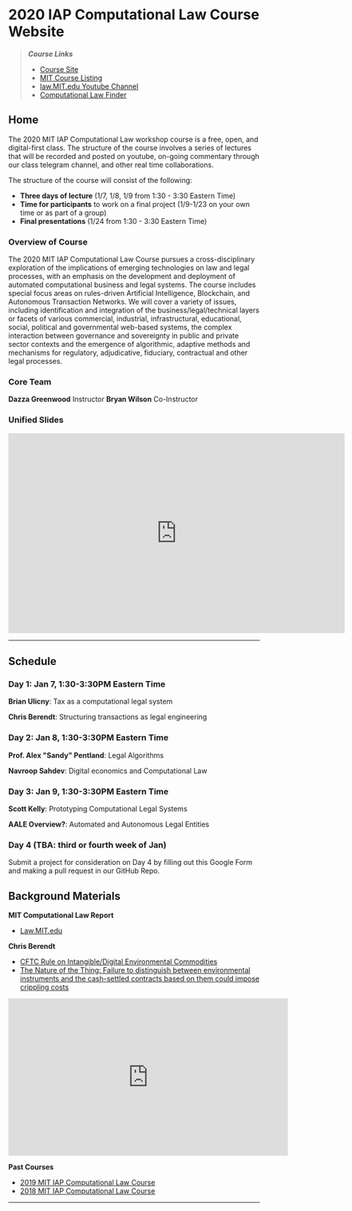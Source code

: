 # 2020 IAP Computational Law Course Website

> ***Course Links***
> * [Course Site](https://mitmedialab.github.io/Computational-Law-IAP-Workshop-2020)
> * [MIT Course Listing](http://student.mit.edu/searchiap/iap-9289af8d5886ad4401588dd8e54f0108.html)
> * [law.MIT.edu Youtube Channel](https://www.youtube.com/channel/UC5UHm2J9pbEZmWl97z_0hZw)
> * [Computational Law Finder](https://computationallaw.github.io/CLR//Research.html)

## Home
The 2020 MIT IAP Computational Law workshop course is a free, open, and digital-first class. The structure of the course involves a series of lectures that will be recorded and posted on youtube, on-going commentary through our class telegram channel, and other real time collaborations.

The structure of the course will consist of the following:
* **Three days of lecture** (1/7, 1/8, 1/9 from 1:30 - 3:30 Eastern Time)
* **Time for participants** to work on a final project (1/9-1/23 on your own time or as part of a group)
* **Final presentations** (1/24 from 1:30 - 3:30 Eastern Time)

### Overview of Course
The 2020 MIT IAP Computational Law Course pursues a cross-disciplinary exploration of the implications of emerging technologies on law and legal processes, with an emphasis on the development and deployment of automated computational business and legal systems. The course includes special focus areas on rules-driven Artificial Intelligence, Blockchain, and Autonomous Transaction Networks. We will cover a variety of issues, including identification and integration of the business/legal/technical layers or facets of various commercial, industrial, infrastructural, educational, social, political and governmental web-based systems, the complex interaction between governance and sovereignty in public and private sector contexts and the emergence of algorithmic, adaptive methods and mechanisms for regulatory, adjudicative, fiduciary, contractual and other legal processes.

### Core Team

**Dazza Greenwood** Instructor
**Bryan Wilson** Co-Instructor


### Unified Slides

<iframe src="https://docs.google.com/presentation/d/e/2PACX-1vRMCxkhm3Qtfo4O8NHMsO_OYUiZKboXdDvFOONN0Mqr_e_39BxU7d-Ae-5V9gv1gvYMmWBQ96uxWK3y/embed?start=false&loop=false&delayms=60000" frameborder="0" width="674" height="400" allowfullscreen="true" mozallowfullscreen="true" webkitallowfullscreen="true"></iframe>

-----

## Schedule

### Day 1: Jan 7, 1:30-3:30PM Eastern Time

**Brian Ulicny**: Tax as a computational legal system


**Chris Berendt**: Structuring transactions as legal engineering


### Day 2: Jan 8, 1:30-3:30PM Eastern Time

**Prof. Alex "Sandy" Pentland**: Legal Algorithms

**Navroop Sahdev**: Digital economics and Computational Law

### Day 3: Jan 9, 1:30-3:30PM Eastern Time

**Scott Kelly**: Prototyping Computational Legal Systems

**AALE Overview?**: Automated and Autonomous Legal Entities

### Day 4 (TBA: third or fourth week of Jan)
Submit a project for consideration on Day 4 by filling out this Google Form and making a pull request in our GitHub Repo.

## Background Materials

**MIT Computational Law Report**
* [Law.MIT.edu](https://law.mit.edu)

**Chris Berendt**

* [CFTC Rule on Intangible/Digital Environmental Commodities](https://github.com/mitmedialab/Computational-Law-IAP-Workshop-2020/blob/master/resources/Final-Rule-Swap-Def-8-2012.pdf)
* [The Nature of the Thing: Failure to distinguish between environmental instruments and the
cash-settled contracts based on them could impose crippling costs](https://github.com/mitmedialab/Computational-Law-IAP-Workshop-2020/blob/master/resources/EF0611_pp20-21.pdf)

<iframe width="560" height="315" src="https://www.youtube.com/embed/pjCdtm8P66I" frameborder="0" allow="accelerometer; autoplay; encrypted-media; gyroscope; picture-in-picture" allowfullscreen></iframe>

**Past Courses**
* [2019 MIT IAP Computational Law Course](https://mitmedialab.github.io/2019-MIT-Computational-Law-Course/)
* [2018 MIT IAP Computational Law Course](https://mitmedialab.github.io/2018-MIT-IAP-ComputationalLaw/)

-----




